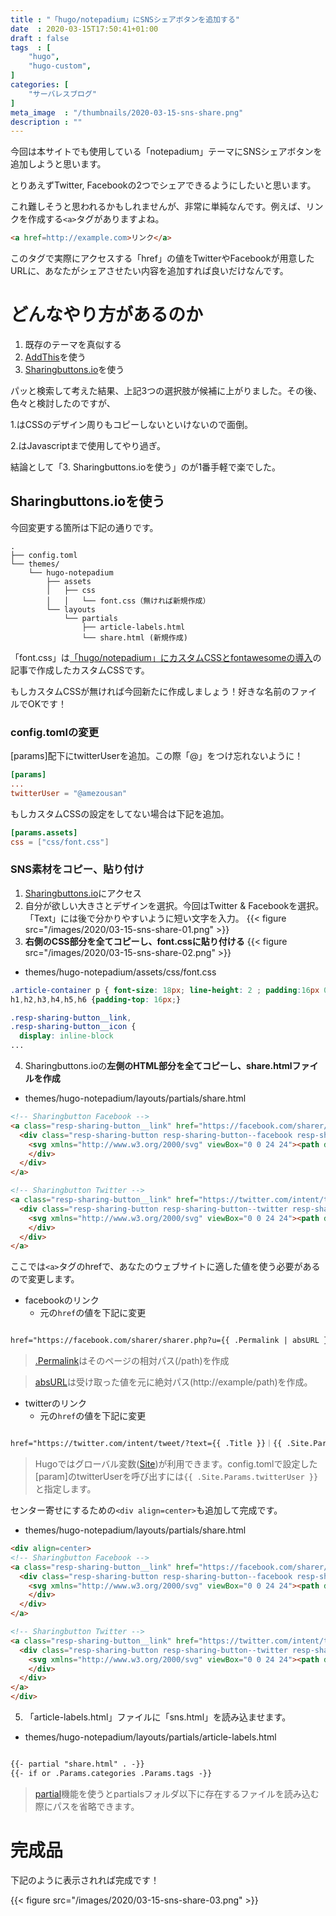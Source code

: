 ```yaml
---
title : "「hugo/notepadium」にSNSシェアボタンを追加する"
date  : 2020-03-15T17:50:41+01:00
draft : false
tags  : [
    "hugo",
    "hugo-custom",
]
categories: [
    "サーバレスブログ"
]
meta_image  : "/thumbnails/2020-03-15-sns-share.png"
description : ""
---
```


今回は本サイトでも使用している「notepadium」テーマにSNSシェアボタンを追加しようと思います。

とりあえずTwitter, Facebookの2つでシェアできるようにしたいと思います。

これ難しそうと思われるかもしれませんが、非常に単純なんです。例えば、リンクを作成する`<a>`タグがありますよね。

```html
<a href=http://example.com>リンク</a>
```

このタグで実際にアクセスする「href」の値をTwitterやFacebookが用意したURLに、あなたがシェアさせたい内容を追加すれば良いだけなんです。

# どんなやり方があるのか
1. 既存のテーマを真似する
2. [AddThis](https://www.trhrkmk.com/posts/hugo-share-button-addthis/)を使う
3. [Sharingbuttons.io](https://sharingbuttons.io/)を使う

パッと検索して考えた結果、上記3つの選択肢が候補に上がりました。その後、色々と検討したのですが、

1.はCSSのデザイン周りもコピーしないといけないので面倒。

2.はJavascriptまで使用してやり過ぎ。

結論として「3. Sharingbuttons.ioを使う」のが1番手軽で楽でした。

## Sharingbuttons.ioを使う
今回変更する箇所は下記の通りです。

```
.
├── config.toml
└── themes/
    └── hugo-notepadium
        ├── assets
        │   ├── css
        │   │   └── font.css（無ければ新規作成）
        └── layouts
            └── partials
                ├── article-labels.html
                └── share.html (新規作成)
```

「font.css」は[「hugo/notepadium」にカスタムCSSとfontawesomeの導入](https://amezou.com/posts/2020/03/13/custom-css/)の記事で作成したカスタムCSSです。

もしカスタムCSSが無ければ今回新たに作成しましょう！好きな名前のファイルでOKです！

### config.tomlの変更
[params]配下にtwitterUserを追加。この際「@」をつけ忘れないように！

```toml
[params]
...
twitterUser = "@amezousan"
```

もしカスタムCSSの設定をしてない場合は下記を追加。

```toml
[params.assets]
css = ["css/font.css"]
```

### SNS素材をコピー、貼り付け
1. [Sharingbuttons.io](https://sharingbuttons.io/)にアクセス
2. 自分が欲しい大きさとデザインを選択。今回はTwitter & Facebookを選択。「Text」には後で分かりやすいように短い文字を入力。
{{< figure src="/images/2020/03-15-sns-share-01.png" >}}
3. **右側のCSS部分を全てコピーし、font.cssに貼り付ける**
{{< figure src="/images/2020/03-15-sns-share-02.png" >}}

- themes/hugo-notepadium/assets/css/font.css

```css
.article-container p { font-size: 18px; line-height: 2 ; padding:16px 0; margin: 0;}
h1,h2,h3,h4,h5,h6 {padding-top: 16px;}

.resp-sharing-button__link,
.resp-sharing-button__icon {
  display: inline-block
...
```

4. Sharingbuttons.ioの**左側のHTML部分を全てコピーし、share.htmlファイルを作成**

- themes/hugo-notepadium/layouts/partials/share.html

```html
<!-- Sharingbutton Facebook -->
<a class="resp-sharing-button__link" href="https://facebook.com/sharer/sharer.php?u=http%3A%2F%2Fsharingbuttons.io" target="_blank" rel="noopener" aria-label="">
  <div class="resp-sharing-button resp-sharing-button--facebook resp-sharing-button--small"><div aria-hidden="true" class="resp-sharing-button__icon resp-sharing-button__icon--solid">
    <svg xmlns="http://www.w3.org/2000/svg" viewBox="0 0 24 24"><path d="M18.77 7.46H14.5v-1.9c0-.9.6-1.1 1-1.1h3V.5h-4.33C10.24.5 9.5 3.44 9.5 5.32v2.15h-3v4h3v12h5v-12h3.85l.42-4z"/></svg>
    </div>
  </div>
</a>

<!-- Sharingbutton Twitter -->
<a class="resp-sharing-button__link" href="https://twitter.com/intent/tweet/?text=text&amp;url=http%3A%2F%2Fsharingbuttons.io" target="_blank" rel="noopener" aria-label="">
  <div class="resp-sharing-button resp-sharing-button--twitter resp-sharing-button--small"><div aria-hidden="true" class="resp-sharing-button__icon resp-sharing-button__icon--solid">
    <svg xmlns="http://www.w3.org/2000/svg" viewBox="0 0 24 24"><path d="M23.44 4.83c-.8.37-1.5.38-2.22.02.93-.56.98-.96 1.32-2.02-.88.52-1.86.9-2.9 1.1-.82-.88-2-1.43-3.3-1.43-2.5 0-4.55 2.04-4.55 4.54 0 .36.03.7.1 1.04-3.77-.2-7.12-2-9.36-4.75-.4.67-.6 1.45-.6 2.3 0 1.56.8 2.95 2 3.77-.74-.03-1.44-.23-2.05-.57v.06c0 2.2 1.56 4.03 3.64 4.44-.67.2-1.37.2-2.06.08.58 1.8 2.26 3.12 4.25 3.16C5.78 18.1 3.37 18.74 1 18.46c2 1.3 4.4 2.04 6.97 2.04 8.35 0 12.92-6.92 12.92-12.93 0-.2 0-.4-.02-.6.9-.63 1.96-1.22 2.56-2.14z"/></svg>
    </div>
  </div>
</a>
```

ここでは`<a>`タグのhrefで、あなたのウェブサイトに適した値を使う必要があるので変更します。

- facebookのリンク
  - 元の`href`の値を下記に変更

```html

href="https://facebook.com/sharer/sharer.php?u={{ .Permalink | absURL }}"

```

> [.Permalink](https://gohugo.io/content-management/urls/#permalinks)はそのページの相対パス(/path)を作成

> [absURL](https://gohugo.io/functions/absurl/)は受け取った値を元に絶対パス(http://example/path)を作成。

- twitterのリンク
  - 元の`href`の値を下記に変更

```html

href="https://twitter.com/intent/tweet/?text={{ .Title }}｜{{ .Site.Params.twitterUser }}&url={{ .Permalink | absURL }}"

```

> Hugoではグローバル変数([Site](https://gohugo.io/variables/site/#the-siteparams-variable))が利用できます。config.tomlで設定した[param]のtwitterUserを呼び出すには`{{ .Site.Params.twitterUser }}`と指定します。


センター寄せにするための`<div align=center>`も追加して完成です。

- themes/hugo-notepadium/layouts/partials/share.html

```html
<div align=center>
<!-- Sharingbutton Facebook -->
<a class="resp-sharing-button__link" href="https://facebook.com/sharer/sharer.php?u={{ .Permalink | absURL }}" target="_blank" rel="noopener" aria-label="">
  <div class="resp-sharing-button resp-sharing-button--facebook resp-sharing-button--small"><div aria-hidden="true" class="resp-sharing-button__icon resp-sharing-button__icon--solid">
    <svg xmlns="http://www.w3.org/2000/svg" viewBox="0 0 24 24"><path d="M18.77 7.46H14.5v-1.9c0-.9.6-1.1 1-1.1h3V.5h-4.33C10.24.5 9.5 3.44 9.5 5.32v2.15h-3v4h3v12h5v-12h3.85l.42-4z"/></svg>
    </div>
  </div>
</a>

<!-- Sharingbutton Twitter -->
<a class="resp-sharing-button__link" href="https://twitter.com/intent/tweet/?text={{ .Title }}｜{{ .Site.Params.twitterUser }}&url={{ .Permalink | absURL }}" target="_blank" rel="noopener" aria-label="">
  <div class="resp-sharing-button resp-sharing-button--twitter resp-sharing-button--small"><div aria-hidden="true" class="resp-sharing-button__icon resp-sharing-button__icon--solid">
    <svg xmlns="http://www.w3.org/2000/svg" viewBox="0 0 24 24"><path d="M23.44 4.83c-.8.37-1.5.38-2.22.02.93-.56.98-.96 1.32-2.02-.88.52-1.86.9-2.9 1.1-.82-.88-2-1.43-3.3-1.43-2.5 0-4.55 2.04-4.55 4.54 0 .36.03.7.1 1.04-3.77-.2-7.12-2-9.36-4.75-.4.67-.6 1.45-.6 2.3 0 1.56.8 2.95 2 3.77-.74-.03-1.44-.23-2.05-.57v.06c0 2.2 1.56 4.03 3.64 4.44-.67.2-1.37.2-2.06.08.58 1.8 2.26 3.12 4.25 3.16C5.78 18.1 3.37 18.74 1 18.46c2 1.3 4.4 2.04 6.97 2.04 8.35 0 12.92-6.92 12.92-12.93 0-.2 0-.4-.02-.6.9-.63 1.96-1.22 2.56-2.14z"/></svg>
    </div>
  </div>
</a>
</div>
```

5. 「article-labels.html」ファイルに「sns.html」を読み込ませます。

- themes/hugo-notepadium/layouts/partials/article-labels.html

```html

{{- partial "share.html" . -}}
{{- if or .Params.categories .Params.tags -}}

```

> [partial](https://gohugo.io/templates/partials/#use-partials-in-your-templates)機能を使うとpartialsフォルダ以下に存在するファイルを読み込む際にパスを省略できます。

# 完成品

下記のように表示されれば完成です！

{{< figure src="/images/2020/03-15-sns-share-03.png" >}}
